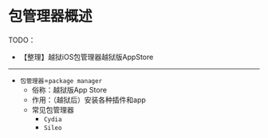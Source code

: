 # 包管理器概述

TODO：

* 【整理】越狱iOS包管理器越狱版AppStore

---

* `包管理器`=`package manager`
  * 俗称：越狱版App Store
  * 作用：（越狱后）安装各种插件和app
  * 常见包管理器
    * `Cydia`
    * `Sileo`

